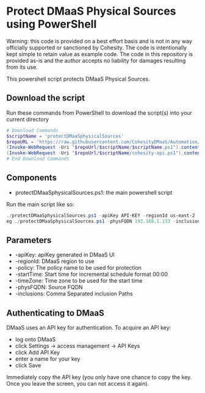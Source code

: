 # Protect DMaaS Physical Sources using PowerShell

Warning: this code is provided on a best effort basis and is not in any way officially supported or sanctioned by Cohesity. The code is intentionally kept simple to retain value as example code. The code in this repository is provided as-is and the author accepts no liability for damages resulting from its use.

This powershell script protects DMaaS Physical Sources.

## Download the script

Run these commands from PowerShell to download the script(s) into your current directory

```powershell
# Download Commands
$scriptName = 'protectDMaaSphysicalSources'
$repoURL = 'https://raw.githubusercontent.com/CohesityDMaaS/Automation/main'
(Invoke-WebRequest -Uri "$repoUrl/$scriptName/$scriptName.ps1").content | Out-File "$scriptName.ps1"; (Get-Content "$scriptName.ps1") | Set-Content "$scriptName.ps1"
(Invoke-WebRequest -Uri "$repoUrl/$scriptName/cohesity-api.ps1").content | Out-File cohesity-api.ps1; (Get-Content cohesity-api.ps1) | Set-Content cohesity-api.ps1
# End Download Commands
```

## Components

* protectDMaaSphysicalSources.ps1: the main powershell script

Run the main script like so:

```powershell
./protectDMaaSphysicalSources.ps1 -apiKey API-KEY -regionId us-east-2 -policy "Policy-Name" -startTime "00:00" -timeZone Americal/Chicago -physFQDN "source FQDN"
eg ./protectDMaaSphysicalSources.ps1 -physFQDN 192.168.1.133 -inclusions '/C/Temp','/E/New Folder/','/E/Path2' -startTime 23:00 -timeZone 'Asia/Calcutta'

```

## Parameters

* -apiKey: apiKey generated in DMaaS UI
* -regionId: DMaaS region to use
* -policy: The policy name to be used for protection
* -startTime: Start time for incremental schedule format 00:00
* -timeZone: Time zone to be used for the start time
* -physFQDN: Source FQDN
* -inclusions: Comma Separated inclusion Paths

## Authenticating to DMaaS

DMaaS uses an API key for authentication. To acquire an API key:

* log onto DMaaS
* click Settings -> access management -> API Keys
* click Add API Key
* enter a name for your key
* click Save

Immediately copy the API key (you only have one chance to copy the key. Once you leave the screen, you can not access it again).
